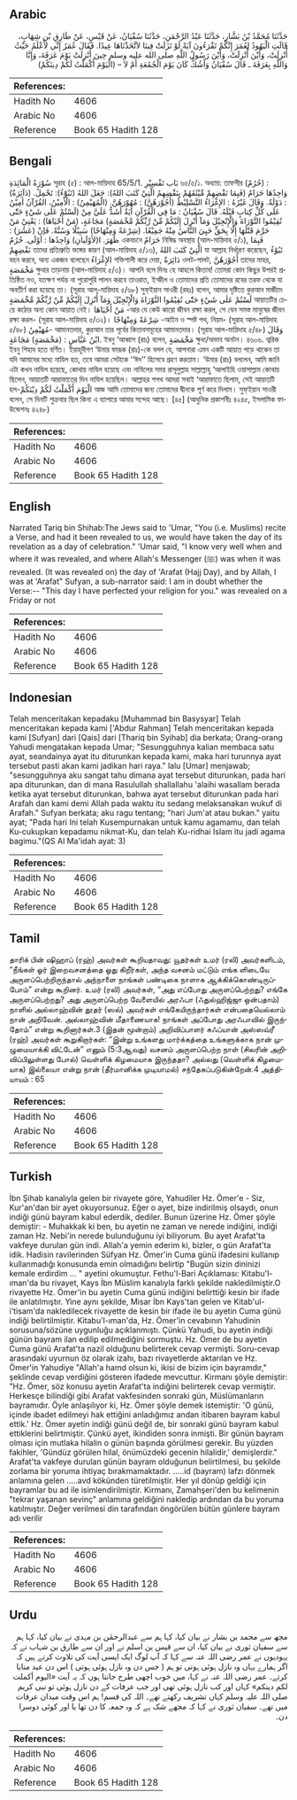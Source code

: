 ## Arabic


<div dir="rtl" lang="ar" style={{fontSize:'larger',backgroundColor:'#f8f9fa',padding:20}}>
حَدَّثَنَا مُحَمَّدُ بْنُ بَشَّارٍ، حَدَّثَنَا عَبْدُ الرَّحْمَنِ، حَدَّثَنَا سُفْيَانُ، عَنْ قَيْسٍ، عَنْ طَارِقِ بْنِ شِهَابٍ، قَالَتِ الْيَهُودُ لِعُمَرَ إِنَّكُمْ تَقْرَءُونَ آيَةً لَوْ نَزَلَتْ فِينَا لاَتَّخَذْنَاهَا عِيدًا‏.‏ فَقَالَ عُمَرُ إِنِّي لأَعْلَمُ حَيْثُ أُنْزِلَتْ، وَأَيْنَ أُنْزِلَتْ، وَأَيْنَ رَسُولُ اللَّهِ صلى الله عليه وسلم حِينَ أُنْزِلَتْ يَوْمَ عَرَفَةَ، وَإِنَّا وَاللَّهِ بِعَرَفَةَ ـ قَالَ سُفْيَانُ وَأَشُكُّ كَانَ يَوْمَ الْجُمُعَةِ أَمْ لاَ – ‏(‏الْيَوْمَ أَكْمَلْتُ لَكُمْ دِينَكُمْ‏)‏
</div>
<div style={{backgroundColor:'#f8f9fa',padding:20, marginBottom: 10}}><table> <thead> <tr> <th>References:</th> <th></th> </tr> </thead> <tbody><tr><td>Hadith No</td><td>4606</td></tr><tr><td>Arabic No</td><td>4606</td></tr><tr><td>Reference</td><td>Book 65 Hadith 128</td></tr></tbody></table></div>

## Bengali


<div dir="ltr" lang="bn" style={{fontSize:'larger',backgroundColor:'#f8f9fa',padding:20}}>
سُوْرَةُ الْمَائِدَةِ সূরাহ (৫) : আল-মায়িদাহ 65/5/1. بَاب تَفْسِيْرِ ৬৫/৫/১. অধ্যায়: তাফসীর (حُرُمٌ) : وَاحِدُهَا حَرَامٌ (فَبِمَا نَقْضِهِمْ مِّيْثَقَهُمْ بِنَقْضِهِمُ الَّتِيْ كَتَبَ اللهُ): جَعَلَ اللهُ (تَبُوْٓءُ): تَحْمِلُ. (دَآئِرَةٌ) : دَوْلَةٌ. وَقَالَ غَيْرُهُ : الإِغْرَاءُ التَّسْلِيْطُ (أُجُوْرَهُنَّ) : مُهُوْرَهُنَّ. (الْمُهَيْمِنُ) : الْأمِيْنُ، القُرْآنُ أمِيْنُ عَلَى كُلِّ كِتابٍ قَبْلَهُ. قَالَ سُفْيَانُ : مَا فِي الْقُرْآنِ آيَةٌ أَشَدُّ عَلَيَّ مِنْ (لَسْتُمْ عَلٰى شَيْءٍ حَتّٰى تُقِيْمُوا التَّوْرَاةَ وَالْإِنْجِيْلَ وَمَآ أُنْزِلَ إِلَيْكُمْ مِّنْ رَّبِّكُمْ مَّخْمَصَةٍ) مَجَاعَةٍ، (مَنْ أَحْيَاهَا) : يَعْنِيْ مَنْ حَرَّمَ قَتْلَهَا إِلَّا بِحَقٍّ حَيِيَ النَّاسُ مِنْهُ جَمِيْعًا. (شِرْعَةً وَمِنْهَاجًا) سَبِيْلًا وَسُنَّةً. فَإنْ (عَشُرَ) : ظَهَرَ. ا(لأوْلَيانِ) وَاحِدُها : أوْلَى. حُرُمٌ একবচনে حَرَامٌ নিষিদ্ধ অবস্থায় (আল-মায়িদাহ ৫/১), فَبِمَا نَقْضِهِمْ তাদের প্রতিশ্রুতি ভঙ্গের কারণ (আল-মায়িদাহ ৫/১৩), الَّتِيْ كَتَبَ اللهُ যা আল্লাহ নির্ধারণ করেছেন, تَبُوْءُ বহন করবে, অন্য একজন বলেছেন الإِغْرَاءُ শক্তিশালী করে দেয়া, دَائِرَةٌ ওলট-পালট, أُجُوْرَهُنَّ তাদের মাহর, مَخْمَصَةٍ ক্ষুধার তাড়নায় (আল-মায়িদাহ ৫/৩)। আপনি বলে দিনঃ হে আহলে কিতাব! তোমরা কোন কিছুর উপরই প্রতিষ্ঠিত নও, যতক্ষণ পর্যন্ত না পুরোপুরি পালন করবে তাওরাত, ইন্জীল ও তোমাদের প্রতি তোমাদের রবের তরফ থেকে যা অবতীর্ণ করা হয়েছে তা। (সূরাহ আল-মায়িদাহ ৫/৬৮) সুফ্ইয়ান সাওরী (রহঃ) বলেন, আমার দৃষ্টিতে কুরআন মাজীদে لَسْتُمْ عَلٰى شَيْءٍ حَتّٰى تُقِيْمُوا التَّوْرَاةَ وَالْإِنْجِيْلَ وَمَآ أُنْزِلَ إِلَيْكُمْ مِّنْ رَّبِّكُمْ مَّخْمَصَةٍ আয়াতটির চেয়ে কঠোর অন্য কোন আয়াত নেই। مَنْ أَحْيَاهَا -আর যে কেউ কারো জীবন রক্ষা করল, সে যেন সমস্ত মানুষের জীবন রক্ষা করল- (সূরাহ আল-মায়িদাহ ৫/৩২)। شِرْعَةً وَمِنْهَاجًا -আইন ও স্পষ্ট পথ, নিয়ম- (সূরাহ আল-মায়িদাহ ৫/৪৮) مُهَيْمِنُ- আমানতদার, কুরআন তার পূর্বের কিতাবসমূহের আমানতদার। (সূরাহ আল-মায়িদাহ ৫/৪৮) وَقَالَ ابْنُ عَبَّاسٍ : (مَخْمَصَةٍ) مَجَاعَةٍ. ইবনু ‘আব্বাস (রাঃ) বলেন, مَخْمَصَةٍ ক্ষুধা/অভাব অনটন। ৪৬০৬. ত্বরিক ইবনু শিহাব হতে বর্ণিত। ইয়াহূদীগণ ‘উমার ফারূক (রাঃ)-কে বলল যে, আপনারা এমন একটি আয়াত পড়ে থাকেন তা যদি আমাদের মধ্যে নাযিল হত, তবে আমরা সেটাকে ‘‘ঈদ’’ হিসেবে গ্রহণ করতাম। ‘উমার (রাঃ) বললেন, আমি জানি এটা কখন নাযিল হয়েছে, কোথায় নাযিল হয়েছে এবং নাযিলের সময় রাসূলুল্লাহ সাল্লাল্লাহু ‘আলাইহি ওয়াসাল্লাম কোথায় ছিলেন, আয়াতটি আরাফাতের দিন নাযিল হয়েছিল। আল্লাহর শপথ আমরা সবাই ‘আরাফাতে ছিলাম, সেই আয়াতটি হল-الْيَوْمَ أَكْمَلْتُ لَكُمْ دِيْنَكُمْ আজ আমি তোমাদের জন্য তোমাদের দ্বীনকে পূর্ণ করে দিলাম। সুফ্ইয়ান সাওরী বলেন, সে দিনটি শুক্রবার ছিল কিনা এ ব্যাপারে আমার সন্দেহ আছে। [৪৫] (আধুনিক প্রকাশনীঃ ৪২৪৫, ইসলামিক ফাউন্ডেশনঃ ৪২৪৮)
</div>
<div style={{backgroundColor:'#f8f9fa',padding:20, marginBottom: 10}}><table> <thead> <tr> <th>References:</th> <th></th> </tr> </thead> <tbody><tr><td>Hadith No</td><td>4606</td></tr><tr><td>Arabic No</td><td>4606</td></tr><tr><td>Reference</td><td>Book 65 Hadith 128</td></tr></tbody></table></div>

## English


<div dir="ltr" lang="en" style={{fontSize:'larger',backgroundColor:'#f8f9fa',padding:20}}>
Narrated Tariq bin Shihab:The Jews said to 'Umar, "You (i.e. Muslims) recite a Verse, and had it been revealed to us, we would have taken the day of its revelation as a day of celebration." 'Umar said, "I know very well when and where it was revealed, and where Allah's Messenger (ﷺ) was when it was revealed. (It was revealed on) the day of 'Arafat (Hajj Day), and by Allah, I was at 'Arafat" Sufyan, a sub-narrator said: I am in doubt whether the Verse:-- "This day I have perfected your religion for you." was revealed on a Friday or not
</div>
<div style={{backgroundColor:'#f8f9fa',padding:20, marginBottom: 10}}><table> <thead> <tr> <th>References:</th> <th></th> </tr> </thead> <tbody><tr><td>Hadith No</td><td>4606</td></tr><tr><td>Arabic No</td><td>4606</td></tr><tr><td>Reference</td><td>Book 65 Hadith 128</td></tr></tbody></table></div>

## Indonesian


<div dir="ltr" lang="id" style={{fontSize:'larger',backgroundColor:'#f8f9fa',padding:20}}>
Telah menceritakan kepadaku [Muhammad bin Basysyar] Telah menceritakan kepada kami ['Abdur Rahman] Telah menceritakan kepada kami [Sufyan] dari [Qais] dari [Thariq bin Syihab] dia berkata; Orang-orang Yahudi mengatakan kepada Umar; "Sesungguhnya kalian membaca satu ayat, seandainya ayat itu diturunkan kepada kami, maka hari turunnya ayat tersebut pasti akan kami jadikan hari raya." lalu [Umar] menjawab; "sesungguhnya aku sangat tahu dimana ayat tersebut diturunkan, pada hari apa diturunkan, dan di mana Rasulullah shallallahu 'alaihi wasallam berada ketika ayat tersebut diturunkan, bahwa ayat tersebut diturunkan pada hari Arafah dan kami demi Allah pada waktu itu sedang melaksanakan wukuf di Arafah." Sufyan berkata; aku ragu tentang; "hari Jum'at atau bukan." yaitu ayat; "Pada hari Ini telah Kusempurnakan untuk kamu agamamu, dan telah Ku-cukupkan kepadamu nikmat-Ku, dan telah Ku-ridhai Islam itu jadi agama bagimu."(QS Al Ma'idah ayat: 3)
</div>
<div style={{backgroundColor:'#f8f9fa',padding:20, marginBottom: 10}}><table> <thead> <tr> <th>References:</th> <th></th> </tr> </thead> <tbody><tr><td>Hadith No</td><td>4606</td></tr><tr><td>Arabic No</td><td>4606</td></tr><tr><td>Reference</td><td>Book 65 Hadith 128</td></tr></tbody></table></div>

## Tamil


<div dir="ltr" lang="ta" style={{fontSize:'larger',backgroundColor:'#f8f9fa',padding:20}}>
தாரிக் பின் ஷிஹாப் (ரஹ்) அவர்கள் கூறியதாவது: யூதர்கள் உமர் (ரலி) அவர்களிடம், “நீங்கள் ஓர் இறைவசனத்தை ஓது கிறீர்கள், அந்த வசனம் மட்டும் எங்க ளிடையே அருளப்பெற்றிருந்தால் அந்நாளை நாங்கள் பண்டிகை நாளாக ஆக்கிக்கொண்டிருப்போம்” என்று கூறினர். உமர் (ரலி) அவர்கள், “அது எப்போது அருளப்பெற்றது? எங்கே அருளப்பெற்றது? அது அருளப்பெற்ற வேளையில் அரஃபா (ஃதுல்ஹிஜ்ஜா ஒன்பதாம்) நாளில் அல்லாஹ்வின் தூதர் (ஸல்) அவர்கள் எங்கேயிருந்தார்கள் என்பதையெல்லாம் நான் அறிவேன். அல்லாஹ்வின் மீதாணையாக! நாங்கள் அப்போது அரஃபாவில் இருந்தோம்” என்று கூறினார்கள்.3 (இதன் மூன்றாம்) அறிவிப்பாளர் சுஃப்யான் அஸ்ஸவ்ரீ (ரஹ்) அவர்கள் கூறுகிறார்கள்: “இன்று உங்களது மார்க்கத்தை உங்களுக்காக நான் முழுமையாக்கி விட்டேன்” எனும் (5:3ஆவது) வசனம் அருளப்பெற்ற நாள் (சிலரின் அறிவிப்பிலுள்ளது போல்) வெள்ளிக் கிழமையாக இருந்ததா? அல்லது (வெள்ளிக் கிழமையாக) இல்லையா என்று நான் (தீர்மானிக்க முடியாமல்) சந்தேகப்படுகின்றேன்.4 அத்தியாயம் : 65
</div>
<div style={{backgroundColor:'#f8f9fa',padding:20, marginBottom: 10}}><table> <thead> <tr> <th>References:</th> <th></th> </tr> </thead> <tbody><tr><td>Hadith No</td><td>4606</td></tr><tr><td>Arabic No</td><td>4606</td></tr><tr><td>Reference</td><td>Book 65 Hadith 128</td></tr></tbody></table></div>

## Turkish


<div dir="ltr" lang="tr" style={{fontSize:'larger',backgroundColor:'#f8f9fa',padding:20}}>
İbn Şihab kanalıyla gelen bir rivayete göre, Yahudiler Hz. Ömer'e - Siz, Kur'an'dan bir ayet okuyorsunuz. Eğer o ayet, bize indirilmiş olsaydı, onun indiği günü bayram kabul ederdik, dediler. Bunun üzerine Hz. Ömer şöyle demiştir: - Muhakkak ki ben, bu ayetin ne zaman ve nerede indiğini, indiği zaman Hz. Nebi'in nerede bulunduğunu iyi biliyorum. Bu ayet Arafat'ta vakfeye durulan gün indi. Allah'a yemin ederim ki, bizler, o gün Arafat'ta idik. Hadisin ravilerinden Süfyan Hz. Ömer'in Cuma günü ifadesini kullanıp kullanmadığı konusunda emin olmadığını belirtip "Bugün sizin dininizi kemale erdirdim ... " ayetini okumuştur. Fethu'l-Bari Açıklaması: Kitabu'l-ıman'da bu rivayet, Kays İbn Müslim kanalıyla farklı şekilde nakledilmiştir.O rivayette Hz. Ömer'in bu ayetin Cuma günü indiğini belirttiği kesin bir ifade ile anlatılmıştır. Yine aynı şekilde, Misar İbn Kays'tan gelen ve Kitab'ul-i'tisam'da nakledilecek rivayette de kesin bir ifade ile bu ayetin Cuma günü indiği belirtilmiştir. Kitabu'l-ıman'da, Hz. Ömer'in cevabının Yahudinin sorusuna/sözüne uygunluğu açıklanmıştı. Çünkü Yahudi, bu ayetin indiği günün bayram ilan edilip edilmediğini sormuştu. Hz. Ömer de bu ayetin Cuma günü Arafat'ta nazil olduğunu belirterek cevap vermişti. Soru-cevap arasındaki uyurnun öz olarak izahı, bazı rivayetlerde aktarılan ve Hz. Ömer'in Yahudiye "Allah'a hamd olsun ki, ikisi de bizim için bayramdır," şeklinde cevap verdiğini gösteren ifadede mevcuttur. Kirmanı şöyle demiştir: "Hz. Ömer, söz konusu ayetin Arafat'ta indiğini belirterek cevap vermiştir. Herkesçe bilindiği gibi Arafat vakfesinden sonraki gün, Müslümanların bayramıdır. Öyle anlaşılıyor ki, Hz. Ömer şöyle demek istemiştir: 'O günü, içinde ibadet edilmeyi hak ettiğini anladığımız andan itibaren bayram kabul ettik.' Hz. Ömer ayetin indiği günü değil de, bir sonraki günü bayram kabul ettiklerini belirtmiştir. Çünkü ayet, ikindiden sonra inmişti. Bir günün bayram olması için mutlaka hilalin o günün başında görülmesi gerekir. Bu yüzden fakihler, 'Gündüz görülen hilal, önümüzdeki gecenin hilalidir,' demişlerdir." Arafat'ta vakfeye durulan günün bayram olduğunun belirtilmesi, bu şekilde zorlama bir yoruma ihtiyaç bırakmamaktadır. .....id (bayram) lafzı dönmek anlamına gelen .....avd kökünden türetilmiştir. Her yıl dönüp geldiği için bayramlar bu ad ile isimlendirilmiştir. Kirmanı, Zamahşeri'den bu kelimenin "tekrar yaşanan sevinç" anlamına geldiğini nakledip ardından da bu yoruma katılmıştır. Değer verilmesi din tarafından öngörülen bütün günlere bayram adı verilir
</div>
<div style={{backgroundColor:'#f8f9fa',padding:20, marginBottom: 10}}><table> <thead> <tr> <th>References:</th> <th></th> </tr> </thead> <tbody><tr><td>Hadith No</td><td>4606</td></tr><tr><td>Arabic No</td><td>4606</td></tr><tr><td>Reference</td><td>Book 65 Hadith 128</td></tr></tbody></table></div>

## Urdu


<div dir="rtl" lang="ur" style={{fontSize:'larger',backgroundColor:'#f8f9fa',padding:20}}>
مجھ سے محمد بن بشار نے بیان کیا، کہا ہم سے عبدالرحمٰن بن مہدی نے بیان کیا، کہا ہم سے سفیان ثوری نے بیان کیا، ان سے قیس بن اسلم نے اور ان سے طارق بن شہاب نے کہ یہودیوں نے عمر رضی اللہ عنہ سے کہا کہ آپ لوگ ایک ایسی آیت کی تلاوت کرتے ہیں کہ اگر ہمارے یہاں وہ نازل ہوئی ہوتی تو ہم ( جس دن وہ نازل ہوئی ہوتی ) اس دن عید منایا کرتے۔ عمر رضی اللہ عنہ نے کہا، میں خوب اچھی طرح جانتا ہوں کہ یہ آیت «اليوم أكملت لكم دينكم‏» کہاں اور کب نازل ہوئی تھی اور جب عرفات کے دن نازل ہوئی تو نبی کریم صلی اللہ علیہ وسلم کہاں تشریف رکھتے تھے۔ اللہ کی قسم! ہم اس وقت میدان عرفات میں تھے۔ سفیان ثوری نے کہا کہ مجھے شک ہے کہ وہ جمعہ کا دن تھا یا اور کوئی دوسرا دن۔
</div>
<div style={{backgroundColor:'#f8f9fa',padding:20, marginBottom: 10}}><table> <thead> <tr> <th>References:</th> <th></th> </tr> </thead> <tbody><tr><td>Hadith No</td><td>4606</td></tr><tr><td>Arabic No</td><td>4606</td></tr><tr><td>Reference</td><td>Book 65 Hadith 128</td></tr></tbody></table></div>